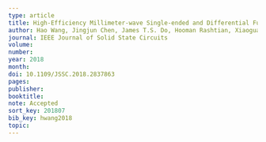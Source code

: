 ```yaml
---
type: article
title: High-Efficiency Millimeter-wave Single-ended and Differential Fundamental Oscillators in CMOS
author: Hao Wang, Jingjun Chen, James T.S. Do, Hooman Rashtian, Xiaoguang Liu
journal: IEEE Journal of Solid State Circuits
volume:
number:
year: 2018
month:
doi: 10.1109/JSSC.2018.2837863
pages:
publisher:
booktitle:
note: Accepted
sort_key: 201807
bib_key: hwang2018
topic:
---
```

